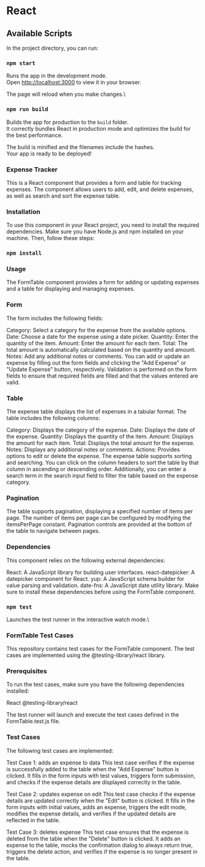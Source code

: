 # React

## Available Scripts

In the project directory, you can run:

### `npm start`

Runs the app in the development mode.\
Open [http://localhost:3000](http://localhost:3000) to view it in your browser.

The page will reload when you make changes.\

### `npm run build`

Builds the app for production to the `build` folder.\
It correctly bundles React in production mode and optimizes the build for the best performance.

The build is minified and the filenames include the hashes.\
Your app is ready to be deployed!

###  Expense Tracker
This is a React component that provides a form and table for tracking expenses. The component allows users to add, edit, and delete expenses, as well as search and sort the expense table.

### Installation
To use this component in your React project, you need to install the required dependencies. Make sure you have Node.js and npm installed on your machine. Then, follow these steps:

### `npm install`

### Usage
The FormTable component provides a form for adding or updating expenses and a table for displaying and managing expenses.

### Form
The form includes the following fields:

Category: Select a category for the expense from the available options.
Date: Choose a date for the expense using a date picker.
Quantity: Enter the quantity of the item.
Amount: Enter the amount for each item.
Total: The total amount is automatically calculated based on the quantity and amount.
Notes: Add any additional notes or comments.
You can add or update an expense by filling out the form fields and clicking the "Add Expense" or "Update Expense" button, respectively. Validation is performed on the form fields to ensure that required fields are filled and that the values entered are valid.

### Table
The expense table displays the list of expenses in a tabular format. The table includes the following columns:

Category: Displays the category of the expense.
Date: Displays the date of the expense.
Quantity: Displays the quantity of the item.
Amount: Displays the amount for each item.
Total: Displays the total amount for the expense.
Notes: Displays any additional notes or comments.
Actions: Provides options to edit or delete the expense.
The expense table supports sorting and searching. You can click on the column headers to sort the table by that column in ascending or descending order. Additionally, you can enter a search term in the search input field to filter the table based on the expense category.

### Pagination
The table supports pagination, displaying a specified number of items per page. The number of items per page can be configured by modifying the itemsPerPage constant. Pagination controls are provided at the bottom of the table to navigate between pages.

### Dependencies
This component relies on the following external dependencies:

React: A JavaScript library for building user interfaces.
react-datepicker: A datepicker component for React.
yup: A JavaScript schema builder for value parsing and validation.
date-fns: A JavaScript date utility library.
Make sure to install these dependencies before using the FormTable component.

### `npm test`

Launches the test runner in the interactive watch mode.\

### FormTable Test Cases
This repository contains test cases for the FormTable component. The test cases are implemented using the @testing-library/react library.

### Prerequisites
To run the test cases, make sure you have the following dependencies installed:

React
@testing-library/react

The test runner will launch and execute the test cases defined in the FormTable.test.js file.

### Test Cases
The following test cases are implemented:

Test Case 1: adds an expense to data
This test case verifies if the expense is successfully added to the table when the "Add Expense" button is clicked. It fills in the form inputs with test values, triggers form submission, and checks if the expense details are displayed correctly in the table.

Test Case 2: updates expense on edit
This test case checks if the expense details are updated correctly when the "Edit" button is clicked. It fills in the form inputs with initial values, adds an expense, triggers the edit mode, modifies the expense details, and verifies if the updated details are reflected in the table.

Test Case 3: deletes expense
This test case ensures that the expense is deleted from the table when the "Delete" button is clicked. It adds an expense to the table, mocks the confirmation dialog to always return true, triggers the delete action, and verifies if the expense is no longer present in the table.